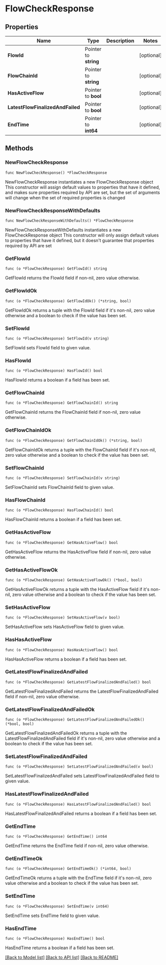 # FlowCheckResponse

## Properties

Name | Type | Description | Notes
------------ | ------------- | ------------- | -------------
**FlowId** | Pointer to **string** |  | [optional] 
**FlowChainId** | Pointer to **string** |  | [optional] 
**HasActiveFlow** | Pointer to **bool** |  | [optional] 
**LatestFlowFinalizedAndFailed** | Pointer to **bool** |  | [optional] 
**EndTime** | Pointer to **int64** |  | [optional] 

## Methods

### NewFlowCheckResponse

`func NewFlowCheckResponse() *FlowCheckResponse`

NewFlowCheckResponse instantiates a new FlowCheckResponse object
This constructor will assign default values to properties that have it defined,
and makes sure properties required by API are set, but the set of arguments
will change when the set of required properties is changed

### NewFlowCheckResponseWithDefaults

`func NewFlowCheckResponseWithDefaults() *FlowCheckResponse`

NewFlowCheckResponseWithDefaults instantiates a new FlowCheckResponse object
This constructor will only assign default values to properties that have it defined,
but it doesn't guarantee that properties required by API are set

### GetFlowId

`func (o *FlowCheckResponse) GetFlowId() string`

GetFlowId returns the FlowId field if non-nil, zero value otherwise.

### GetFlowIdOk

`func (o *FlowCheckResponse) GetFlowIdOk() (*string, bool)`

GetFlowIdOk returns a tuple with the FlowId field if it's non-nil, zero value otherwise
and a boolean to check if the value has been set.

### SetFlowId

`func (o *FlowCheckResponse) SetFlowId(v string)`

SetFlowId sets FlowId field to given value.

### HasFlowId

`func (o *FlowCheckResponse) HasFlowId() bool`

HasFlowId returns a boolean if a field has been set.

### GetFlowChainId

`func (o *FlowCheckResponse) GetFlowChainId() string`

GetFlowChainId returns the FlowChainId field if non-nil, zero value otherwise.

### GetFlowChainIdOk

`func (o *FlowCheckResponse) GetFlowChainIdOk() (*string, bool)`

GetFlowChainIdOk returns a tuple with the FlowChainId field if it's non-nil, zero value otherwise
and a boolean to check if the value has been set.

### SetFlowChainId

`func (o *FlowCheckResponse) SetFlowChainId(v string)`

SetFlowChainId sets FlowChainId field to given value.

### HasFlowChainId

`func (o *FlowCheckResponse) HasFlowChainId() bool`

HasFlowChainId returns a boolean if a field has been set.

### GetHasActiveFlow

`func (o *FlowCheckResponse) GetHasActiveFlow() bool`

GetHasActiveFlow returns the HasActiveFlow field if non-nil, zero value otherwise.

### GetHasActiveFlowOk

`func (o *FlowCheckResponse) GetHasActiveFlowOk() (*bool, bool)`

GetHasActiveFlowOk returns a tuple with the HasActiveFlow field if it's non-nil, zero value otherwise
and a boolean to check if the value has been set.

### SetHasActiveFlow

`func (o *FlowCheckResponse) SetHasActiveFlow(v bool)`

SetHasActiveFlow sets HasActiveFlow field to given value.

### HasHasActiveFlow

`func (o *FlowCheckResponse) HasHasActiveFlow() bool`

HasHasActiveFlow returns a boolean if a field has been set.

### GetLatestFlowFinalizedAndFailed

`func (o *FlowCheckResponse) GetLatestFlowFinalizedAndFailed() bool`

GetLatestFlowFinalizedAndFailed returns the LatestFlowFinalizedAndFailed field if non-nil, zero value otherwise.

### GetLatestFlowFinalizedAndFailedOk

`func (o *FlowCheckResponse) GetLatestFlowFinalizedAndFailedOk() (*bool, bool)`

GetLatestFlowFinalizedAndFailedOk returns a tuple with the LatestFlowFinalizedAndFailed field if it's non-nil, zero value otherwise
and a boolean to check if the value has been set.

### SetLatestFlowFinalizedAndFailed

`func (o *FlowCheckResponse) SetLatestFlowFinalizedAndFailed(v bool)`

SetLatestFlowFinalizedAndFailed sets LatestFlowFinalizedAndFailed field to given value.

### HasLatestFlowFinalizedAndFailed

`func (o *FlowCheckResponse) HasLatestFlowFinalizedAndFailed() bool`

HasLatestFlowFinalizedAndFailed returns a boolean if a field has been set.

### GetEndTime

`func (o *FlowCheckResponse) GetEndTime() int64`

GetEndTime returns the EndTime field if non-nil, zero value otherwise.

### GetEndTimeOk

`func (o *FlowCheckResponse) GetEndTimeOk() (*int64, bool)`

GetEndTimeOk returns a tuple with the EndTime field if it's non-nil, zero value otherwise
and a boolean to check if the value has been set.

### SetEndTime

`func (o *FlowCheckResponse) SetEndTime(v int64)`

SetEndTime sets EndTime field to given value.

### HasEndTime

`func (o *FlowCheckResponse) HasEndTime() bool`

HasEndTime returns a boolean if a field has been set.


[[Back to Model list]](../README.md#documentation-for-models) [[Back to API list]](../README.md#documentation-for-api-endpoints) [[Back to README]](../README.md)


